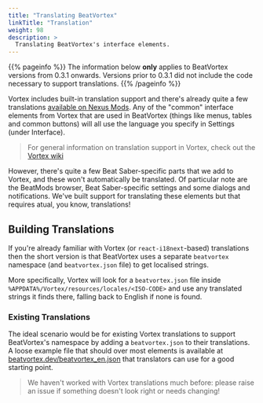 ```yaml
---
title: "Translating BeatVortex"
linkTitle: "Translation"
weight: 98
description: >
  Translating BeatVortex's interface elements.
---
```


{{% pageinfo %}}
The information below **only** applies to BeatVortex versions from 0.3.1 onwards. Versions prior to 0.3.1 did not include the code necessary to support translations.
{{% /pageinfo %}}

Vortex includes built-in translation support and there's already quite a few translations [available on Nexus Mods](https://www.nexusmods.com/site/mods/categories/7/). Any of the "common" interface elements from Vortex that are used in BeatVortex (things like menus, tables and common buttons) will all use the language you specify in Settings (under Interface).

> For general information on translation support in Vortex, check out the [Vortex wiki](https://wiki.nexusmods.com/index.php/Translating_Vortex)

However, there's quite a few Beat Saber-specific parts that we add to Vortex, and these won't automatically be translated. Of particular note are the BeatMods browser, Beat Saber-specific settings and some dialogs and notifications. We've built support for translating these elements but that requires atual, you know, translations!

## Building Translations

If you're already familiar with Vortex (or `react-i18next`-based) translations then the short version is that BeatVortex uses a separate `beatvortex` namespace (and `beatvortex.json` file) to get localised strings.

More specifically, Vortex will look for a `beatvortex.json` file inside `%APPDATA%/Vortex/resources/locales/<ISO-CODE>` and use any translated strings it finds there, falling back to English if none is found.

### Existing Translations

The ideal scenario would be for existing Vortex translations to support BeatVortex's namespace by adding a `beatvortex.json` to their translations. A loose example file that should over most elements is available at [beatvortex.dev/beatvortex_en.json](https://beatvortex.dev/beatvortex_en.json) that translators can use for a good starting point.

> We haven't worked with Vortex translations much before: please raise an issue if something doesn't look right or needs changing!

